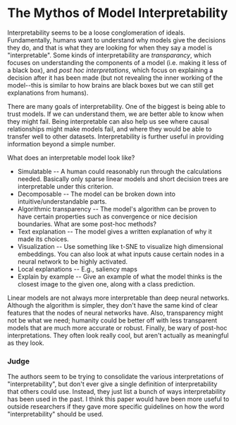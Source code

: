 # The Mythos of Model Interpretability
Interpretability seems to be a loose conglomeration of ideals.  Fundamentally, humans want to understand why models give the decisions they do, and that is what they are looking for when they say a model is "interpretable".  Some kinds of interpretability are *transparancy*, which focuses on understanding the components of a model (i.e. making it less of a black box), and *post hoc interpretations*, which focus on explaining a decision after it has been made (but not revealing the inner working of the model--this is similar to how brains are black boxes but we can still get explanations from humans).

There are many goals of interpretability.  One of the biggest is being able to trust models.  If we can understand them, we are better able to know when they might fail.  Being interpretable can also help us see where causal relationships might make models fail, and where they would be able to transfer well to other datasets.  Interpretability is further useful in providing information beyond a simple number.

What does an interpretable model look like?
- Simulatable -- A human could reasonably run through the calculations needed.  Basically only sparse linear models and short decision trees are interpretable under this criterion.
- Decomposable -- The model can be broken down into intuitive/understandable parts.
- Algorithmic transparency -- The model's algorithm can be proven to have certain properties such as convergence or nice decision boundaries.
What are some post-hoc methods?
- Text explanation -- The model gives a written explanation of why it made its choices.
- Visualization -- Use something like t-SNE to visualize high dimensional embeddings.  You can also look at what inputs cause certain nodes in a neural network to be highly activated.
- Local explanations -- E.g., saliency maps
- Explain by example -- Give an example of what the model thinks is the closest image to the given one, along with a class prediction.

Linear models are not always more interpretable than deep neural networks.  Although the algorithm is simpler, they don't have the same kind of clear features that the nodes of neural networks have.  Also, transparency might not be what we need; humanity could be better off with less transparent models that are much more accurate or robust.  Finally, be wary of post-hoc interpretations.  They often look really cool, but aren't actually as meaningful as they look.

### Judge
The authors seem to be trying to consolidate the various interpretations of "interpretability", but don't ever give a single definition of interpretability that others could use.  Instead, they just list a bunch of ways interpretability has been used in the past.  I think this paper would have been more useful to outside researchers if they gave more specific guidelines on how the word "interpretability" should be used.